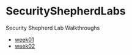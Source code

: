 # SecurityShepherdLabs
Security Shepherd Lab Walkthroughs

* [week01]
* [week02]

[week01]: https://github.com/colton-gabertan/SecurityShepherdLabs/blob/week01/README.md
[week02]: https://github.com/colton-gabertan/SecurityShepherdLabs/blob/week02/README.md
